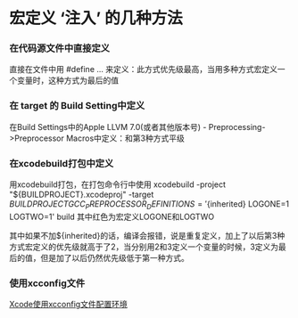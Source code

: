 # 宏定义 ‘注入’ 的几种方法

### 在代码源文件中直接定义

直接在文件中用  #define ... 来定义：此方式优先级最高，当用多种方式宏定义一个变量时，这种方式为最后的值

### 在 target 的 Build Setting中定义

在Build Settings中的Apple LLVM 7.0(或者其他版本号) - Preprocessing->Preprocessor Macros中定义：和第3种方式平级

### 在xcodebuild打包中定义

用xcodebuild打包，在打包命令行中使用
xcodebuild -project "${BUILDPROJECT}.xcodeproj" -target $BUILDPROJECT  GCC_PREPROCESSOR_DEFINITIONS='${inherited} LOGONE=1 LOGTWO=1' build
其中红色为宏定义LOGONE和LOGTWO

其中如果不加${inherited}的话，编译会报错，说是重复定义，加上了以后第3种方式宏定义的优先级就高于了2，当分别用2和3定义一个变量的时候，3定义为最后的值，但是加了以后仍然优先级低于第一种方式。

### 使用xcconfig文件

[Xcode使用xcconfig文件配置环境](http://blog.csdn.net/caryaliu/article/details/51534511)